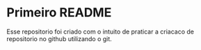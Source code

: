 # Primeiro README

Esse repositorio foi criado com o intuito de praticar a criacaco de repositorio no github utilizando o git.
